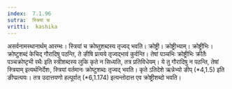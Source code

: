 ```yaml
---
index:  7.1.96
sutra:  स्त्रियां च
vritti:  kashika 
---
```


असर्वनामस्थानार्थम् आरम्भः। स्त्रियां च क्रोष्तुशब्दस्य तृज्वद् भवति। क्रोष्ट्री। क्रोष्ट्रीभ्याम्। क्रोष्ट्रीभिः। क्रोष्टुशब्दं केचिद् गौरादिषु पठन्ति, ते ङीषि प्रत्यये तृज्वद्भावं कुर्वन्ति। तेषां पञ्चभिः क्रोष्ट्रीभिः क्रीतैः पञ्चक्रोष्टृभी रथैः इति स्त्रीशब्दस्य लुकि कृते न सिध्यति, तत्र प्रतिविधेयम्। ये तु गौरादिषु न पठन्ति, तेषां स्त्रियाम् इत्यर्थनिर्देशः, स्त्रियां वर्तमानः क्रोष्टुशब्दः तृज्वद् भवति। कृते ऽतिदेशे ऋन्नेभ्यो ङीप् (*4,1.5) इति ङीप्प्रत्ययः। तत्र उदात्तयणो हल्पूर्वात् (*6,1.174) इत्यन्तोदात्त एव क्रोष्ट्रीशब्दो भवति।


